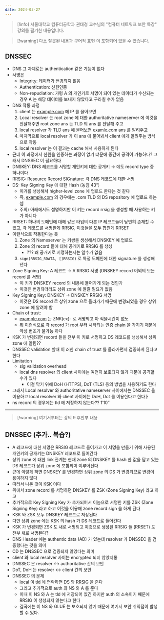 ```yaml
---
date: 2024-03-27
---
```

> [!info] 서울대학교 컴퓨터공학과 권태경 교수님의 "컴퓨터 네트워크 보안 특강" 강의를 필기한 내용입니다.

> [!warning] 다소 잘못된 내용과 구어적 표현 이 포함되어 있을 수 있습니다.

## DNSSEC

- DNS 그 자체로는 authentication 같은 기능이 없다
- 서명은
    - Integrity: 데이터가 변경되지 않음
    - Authentication: 신원인증
    - Non-repudiation: 가령 A 의 개인키로 서명이 되어 있는 데이터가 수신되는 경우 A 는 해당 데이터를 보내지 않았다고 구라칠 수가 없음
- DNS 작동 과정
    1. client 는 [example.com](http://example.com) 에 IP 를 물어보면
    2. Local resolver 는 root zone 에 대한 authoritative nameserver 에 이것을 전달해주면 root zone ans 는 TLD 의 ans 를 전달해 주고
    3. local resolver 가 TLD ans 에 물어보면 [examle.com](http://examle.com) ans 를 알려주고
    4. 마지막으로 local resolver 가 이 ans 에 물어봐서 client 에게 알려주는 방식으로 작동
    5. local resolver 는 이 결과는 cache 해서 사용하게 된다
- 근데 이 과정에서 신원을 인증하는 과정이 없기 떄문에 중간에 공격이 가능하다? 그래서 DNSSEC 이 필요하다
- DNSKEY: DNS 레코드를 서명할 개인키에 대한 공개키 → 얘도 record type 중 하나이다
- RRSIG: Resource Record SIGnature: 각 DNS 레코드에 대한 서명
- DS: Key Signing Key 에 대한 Hash (놓침 43”)
    - 이거를 생성해서 higher-level zone 에 업로드 한다는 것 같다
    - 즉, [example.com](http://example.com) 의 경우에는 .com TLD 의 DS repository 에 업로드 하는 셈
    - 주의) 아래에서도 설명하지만 이 키는 record rrsig 을 생성할 때 사용하는 키가 아니다
- RRSET: 하나의 도메인에 대해 같은 타입의 다른 IP 레코드들이 당연히 존재할 수 있고, 각 레코드를 서명한게 RRSIG, 이것들을 모두 합친게 RRSET
- 이런식으로 작동한다는 듯
    1. Zone 의 Nameserver 는 키쌍을 생성해서 DNSKEY 에 업로드
    2. Zone 의 record 들에 대해 공개키로 RRSIG 를 생성
        - ??? 왜 공개키로 서명하는지는 알수가 없음
    3. `sign(RRSIG_RDATA, []RRSIG)` 로 특정 도메인에 대한 signature 를 생성해 낸다
- Zone Signing Key: A 레코드 → A RRSIG 서명 (DNSKEY record 이외의 모든 record 를 서명)
    - 이 키가 DNSKEY record 의 내용에 들어가게 되는 것인가
    - 이것은 변경되더라도 상위 zone 에 알릴 필요가 없음
- Key Signing Key: DNSKEY → DNSKEY RRSIG 서명
    - 이것은 DS record 로 상위 zone 으로 올라가기 때문에 변경되었을 경우 상위 zone 에 알려야 함
- Chain of trust:
    - [example.com](http://example.com) 는 ZNK(ex)- 로 서명되고 아 적을시간이 없노
    - 뭐 이런식으로 각 record 가 root 부터 시작되는 인증 chain 을 가지기 때문에 악성 변조가 불가능 하다
- KSK 가 변경되면 record 들을 전부 이 키로 서명하고 DS 레코드를 생성해서 상위 zone 에 알림??
- DNSSEC validation 할때 이 러한 chain of trust 를 올라가면서 검증하게 된다고 한다
- Limitation
    - sig validation overhead
    - local dns resolver 와 client 사이에는 여전히 보호되지 않기 때문에 공격할 수가 있다
        - 이걸 막기 위해 DoH (HTTPS), DoT (TLS) 등의 방법을 사용하기도 한다
- 그래서 Local resolver 와 authoritative nameserver 사이에서는 DNSSEC 을 이용하고 local resolver 와 client 사이에는 DoH, Dot 를 이용한다고 한다ㅏ
- ns record 의 경우에는 tld 에 저장하지 않는다?? 1’10”

---
> [!warning] 여기서부터는 강의 9 후반부 내용

## DNSSEC (추가.. 복습?)

- A 레코드에 대한 서명은 RRSIG 레코드로 들어가고 이 서명을 만들기 위해 사용된 개인키의 공개키는 DNSKEY 레코드로 들어간다
- 상위 zone 에 대한 link 관계는 현재 zone 의 DNSKEY 를 hash 한 값을 담고 있는 DS 레코드가 상위 zone 에 포함되며 이루어진다
- 근데 이렇게 하면 DNSKEY 를 변경하면 상위 zone 의 DS 가 변경되므로 변경이 용이하지 않다
- 따라서 나온 것이 KSK 이다
- 위에서 zone record 를 서명하던 DNSKEY 를 ZSK (Zone Signing Key) 라고 하고
- 추가적으로 Key Signing Key 가 추가되어서 이놈으로 서명한 키를 ZSK (Zone Signing Key) 라고 하고 이것을 이용해 zone record sign 을 하게 된다
- KSK 와 ZSK 모두 DNSKEY 레코드로 저장된다
- 다만 상위 zone 에는 KSK 의 hash 가 DS 레코드로 들어간다
- KSK 가 변경되면 ZSK 도 새로 서명되고 이것으로 생성된 RRSIG 들 (RRSET) 도 전부 새로 서명된다?
- DNS Header 에는 authentic data (AD) 가 있는데 resolver 가 DNSSEC 을 검증했다는 것을 의미
- CD 는 DNSSEC 으로 검증되지 않았다는 의미
- client 와 local resolver 사이는 encrypted 되지 않았지롱
- DNSSEC 은 resolver ↔ authoritative 간의 보안
- DoT, DoH 는 resolver ↔ client 간의 보안
- DNSSEC 의 문제
    - local 이 tld 에 연락하면 DS 와 RRSIG 을 준다
    - 그리고 추가적으로 auth 의 NS 와 A 를 준다
    - 이때 이 NS 와 A 는 tld 에 저장되어 있긴 하지만 auth 의 소속이기 때문에 RRSIG 이 생성되지 않는다고 한다
    - 결국에는 이 NS 와 GLUE 는 보호되지 않기 때문에 여기서 보안 취약점이 발생할 수 있다.